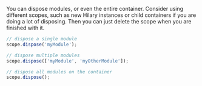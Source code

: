 You can dispose modules, or even the entire container. Consider using different scopes, such as new Hilary instances or child containers if you are doing a lot of disposing. Then you can just delete the scope when you are finished with it.

```JavaScript
// dispose a single module
scope.dispose('myModule');

// dispose multiple modules
scope.dispose(['myModule', 'myOtherModule']);

// dispose all modules on the container
scope.dispose();
```